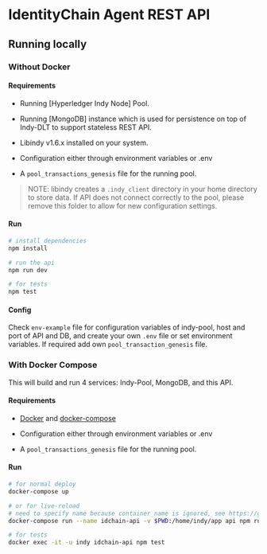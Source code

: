# IdentityChain Agent REST API

## Running locally

### Without Docker

#### Requirements

-   Running [Hyperledger Indy Node] Pool.

-   Running [MongoDB] instance which is used for persistence on top of
    Indy-DLT to support stateless REST API.

-   Libindy v1.6.x installed on your system.

-   Configuration either through environment variables or .env

-   A `pool_transactions_genesis` file for the running pool.

> NOTE: libindy creates a `.indy_client` directory in your home directory
> to store data. If API does not connect correctly to the pool, please
> remove this folder to allow for new configuration settings.

#### Run

```bash
# install dependencies
npm install

# run the api
npm run dev

# for tests
npm test
```

#### Config

Check `env-example` file for configuration variables of indy-pool, host and port of API
and DB, and create your own `.env` file or set environment variables.
If required add own `pool_transaction_genesis` file.

### With Docker Compose

This will build and run 4 services: Indy-Pool, MongoDB, and this API.

#### Requirements

-   [Docker](https://docker.com) and [docker-compose](https://docker.com/compose)

-   Configuration either through environment variables or .env

-   A `pool_transactions_genesis` file for the running pool.

#### Run

```bash
# for normal deploy
docker-compose up

# or for live-reload
# need to specify name because container_name is ignored, see https://github.com/docker/compose/issues/2061
docker-compose run --name idchain-api -v $PWD:/home/indy/app api npm run dev

# for tests
docker exec -it -u indy idchain-api npm test
```
